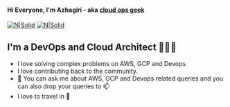 #### Hi Everyone, I'm Azhagiri - aka [cloud ops geek](https://cloudopsgeek.in)
[![N|Solid](https://img.shields.io/website?down_color=red&down_message=offline&label=CloudOpsGeek.in&style=for-the-badge&up_color=green&up_message=up&url=https%3A%2F%2Fcloudopsgeek.in)](https://cloudopsgeek.in) [![N|Solid](https://img.shields.io/twitter/follow/cloudopsgeek?color=yellowgreen&label=follow%20me%20on%20twitter&style=for-the-badge)](https://twitter.com/cloudopsgeek)
## I'm a DevOps and Cloud Architect 👨🏻‍💻
* I love solving complex problems on AWS, GCP and Devops
* I love contributing back to the community.
* :speech_balloon: You can ask me about AWS, GCP and Devops related queries and you can also drop your queries to :mailbox:
* I love to travel in  :mountain_railway:
